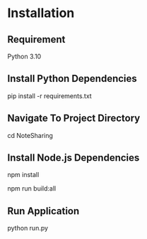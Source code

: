 <h1>Installation</h1>
<h2>Requirement</h2>
Python 3.10
<h2>Install Python Dependencies</h2>
<p>pip install -r requirements.txt</p>
<h2>Navigate To Project Directory</h2>
<p>cd NoteSharing</p>
<h2>Install Node.js Dependencies</h2>
<p>npm install</p>
<p>npm run build:all</p>
<h2>Run Application</h2>
<p>python run.py</p>
